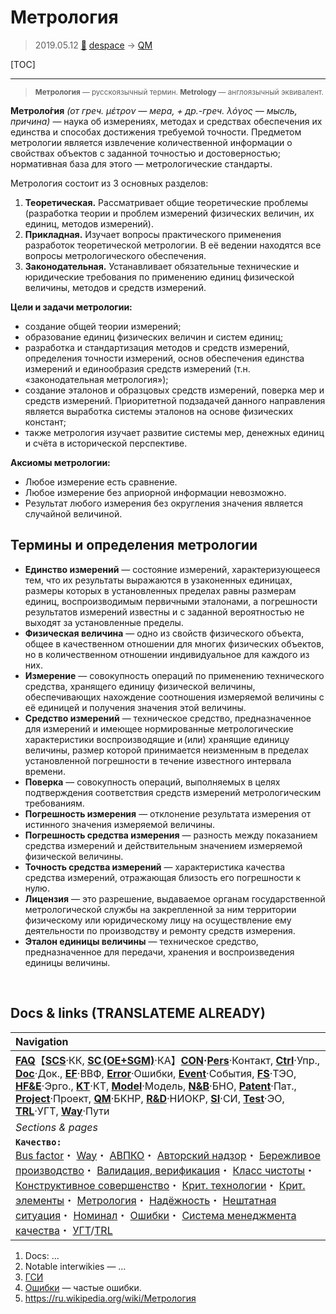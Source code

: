# Метрология
> 2019.05.12 [🚀](../index/index.md) [despace](index.md) → [QM](qm.md)

[TOC]

---

> <small>**Метрология** — русскоязычный термин. **Metrology** — англоязычный эквивалент.</small>

**Метроло́гия** *(от греч. μέτρον — мера, + др.-греч. λόγος — мысль, причина)* — наука об измерениях, методах и средствах обеспечения их единства и способах достижения требуемой точности. Предметом метрологии является извлечение количественной информации о свойствах объектов с заданной точностью и достоверностью; нормативная база для этого — метрологические стандарты.

Метрология состоит из 3 основных разделов:

   1. **Теоретическая.** Рассматривает общие теоретические проблемы (разработка теории и проблем измерений физических величин, их единиц, методов измерений).
   1. **Прикладная.** Изучает вопросы практического применения разработок теоретической метрологии. В её ведении находятся все вопросы метрологического обеспечения.
   1. **Законодательная.** Устанавливает обязательные технические и юридические требования по применению единиц физической величины, методов и средств измерений.

**Цели и задачи метрологии:**

   - создание общей теории измерений;
   - образование единиц физических величин и систем единиц;
   - разработка и стандартизация методов и средств измерений, определения точности измерений, основ обеспечения единства измерений и единообразия средств измерений (т.н. «законодательная метрология»);
   - создание эталонов и образцовых средств измерений, поверка мер и средств измерений. Приоритетной подзадачей данного направления является выработка системы эталонов на основе физических констант;
   - также метрология изучает развитие системы мер, денежных единиц и счёта в исторической перспективе.

**Аксиомы метрологии:**

   - Любое измерение есть сравнение.
   - Любое измерение без априорной информации невозможно.
   - Результат любого измерения без округления значения является случайной величиной.



## Термины и определения метрологии

   - **Единство измерений** — состояние измерений, характеризующееся тем, что их результаты выражаются в узаконенных единицах, размеры которых в установленных пределах равны размерам единиц, воспроизводимым первичными эталонами, а погрешности результатов измерений известны и с заданной вероятностью не выходят за установленные пределы.
   - **Физическая величина** — одно из свойств физического объекта, общее в качественном отношении для многих физических объектов, но в количественном отношении индивидуальное для каждого из них.
   - **Измерение** — совокупность операций по применению технического средства, хранящего единицу физической величины, обеспечивающих нахождение соотношения измеряемой величины с её единицей и получения значения этой величины.
   - **Средство измерений** — техническое средство, предназначенное для измерений и имеющее нормированные метрологические характеристики воспроизводящие и (или) хранящие единицу величины, размер которой принимается неизменным в пределах установленной погрешности в течение известного интервала времени.
   - **Поверка** — совокупность операций, выполняемых в целях подтверждения соответствия средств измерений метрологическим требованиям.
   - **Погрешность измерения** — отклонение результата измерения от истинного значения измеряемой величины.
   - **Погрешность средства измерения** — разность между показанием средства измерений и действительным значением измеряемой физической величины.
   - **Точность средства измерений** — характеристика качества средства измерений, отражающая близость его погрешности к нулю.
   - **Лицензия** — это разрешение, выдаваемое органам государственной метрологической службы на закрепленной за ним территории физическому или юридическому лицу на осуществление ему деятельности по производству и ремонту средств измерения.
   - **Эталон единицы величины** — техническое средство, предназначенное для передачи, хранения и воспроизведения единицы величины.



<p style="page-break-after:always"> </p>

## Docs & links (TRANSLATEME ALREADY)
|Navigation|
|:--|
|**[FAQ](faq.md)**【**[SCS](scs.md)**·КК, **[SC (OE+SGM)](sc.md)**·КА】**[CON](contact.md)·[Pers](person.md)**·Контакт, **[Ctrl](control.md)**·Упр., **[Doc](doc.md)**·Док., **[EF](ef.md)**·ВВФ, **[Error](error.md)**·Ошибки, **[Event](event.md)**·События, **[FS](fs.md)**·ТЭО, **[HF&E](hfe.md)**·Эрго., **[KT](kt.md)**·КТ, **[Model](model.md)**·Модель, **[N&B](nnb.md)**·БНО, **[Patent](патент.md)**·Пат., **[Project](project.md)**·Проект, **[QM](qm.md)**·БКНР, **[R&D](rnd.md)**·НИОКР, **[SI](si.md)**·СИ, **[Test](test.md)**·ЭО, **[TRL](trl.md)**·УГТ, **[Way](way.md)**·Пути|
|*Sections & pages*|
|**`Качество:`**<br> [Bus factor](bus_factor.md)・ [Way](way.md)・ [АВПКО](fmeca.md)・ [Авторский надзор](des_spv.md)・ [Бережливое производство](lean_man.md)・ [Валидация, верификация](val_ver.md)・ [Класс чистоты](clean_lvl.md)・ [Конструктивное совершенство](con_vel.md)・ [Крит. технологии](kt.md)・ [Крит. элементы](sens_elem.md)・ [Метрология](metrology.md)・ [Надёжность](qm.md)・ [Нештатная ситуация](emergency.md)・ [Номинал](nominal.md)・ [Ошибки](error.md)・ [Система менеджмента качества](qms.md)・ [УГТ](trl.md)/[TRL](trl.md)|

   1. Docs: …
   1. Notable interwikies — …
   1. [ГСИ](sseum.md)
   1. [Ошибки](error.md) — частые ошибки.
   1. <https://ru.wikipedia.org/wiki/Метрология>
